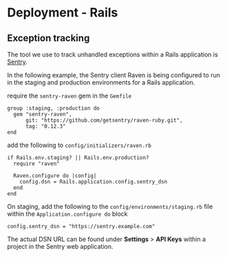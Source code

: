 # Deployment - Rails

## Exception tracking

The tool we use to track unhandled exceptions within a Rails application is
[Sentry](http://sentry.readthedocs.org/).

In the following example, the Sentry client Raven is being configured to run in
the staging and production environments for a Rails application.

require the `sentry-raven` gem in the `Gemfile`

```
group :staging, :production do
  gem "sentry-raven",
      git: "https://github.com/getsentry/raven-ruby.git",
      tag: "0.12.3"
end
```

add the following to `config/initializers/raven.rb`

```
if Rails.env.staging? || Rails.env.production?
  require "raven"

  Raven.configure do |config|
    config.dsn = Rails.application.config.sentry_dsn
  end
end
```

On staging, add the following to the `config/environments/staging.rb` file
within the `Application.configure do` block

```
config.sentry_dsn = "https://sentry.example.com"
```

The actual DSN URL can be found under **Settings** > **API Keys** within a
project in the Sentry web application.

